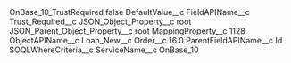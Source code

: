 <?xml version="1.0" encoding="UTF-8"?>
<CustomMetadata xmlns="http://soap.sforce.com/2006/04/metadata" xmlns:xsi="http://www.w3.org/2001/XMLSchema-instance" xmlns:xsd="http://www.w3.org/2001/XMLSchema">
    <label>OnBase_10_TrustRequired</label>
    <protected>false</protected>
    <values>
        <field>DefaultValue__c</field>
        <value xsi:nil="true"/>
    </values>
    <values>
        <field>FieldAPIName__c</field>
        <value xsi:type="xsd:string">Trust_Required__c</value>
    </values>
    <values>
        <field>JSON_Object_Property__c</field>
        <value xsi:type="xsd:string">root</value>
    </values>
    <values>
        <field>JSON_Parent_Object_Property__c</field>
        <value xsi:type="xsd:string">root</value>
    </values>
    <values>
        <field>MappingProperty__c</field>
        <value xsi:type="xsd:string">1128</value>
    </values>
    <values>
        <field>ObjectAPIName__c</field>
        <value xsi:type="xsd:string">Loan_New__c</value>
    </values>
    <values>
        <field>Order__c</field>
        <value xsi:type="xsd:double">16.0</value>
    </values>
    <values>
        <field>ParentFieldAPIName__c</field>
        <value xsi:type="xsd:string">Id</value>
    </values>
    <values>
        <field>SOQLWhereCriteria__c</field>
        <value xsi:nil="true"/>
    </values>
    <values>
        <field>ServiceName__c</field>
        <value xsi:type="xsd:string">OnBase_10</value>
    </values>
</CustomMetadata>
